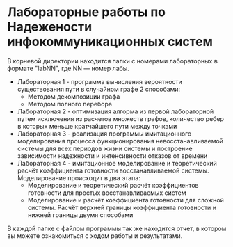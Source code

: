 # Лабораторные работы по Надежености инфокоммуникационных систем

В корневой директории находится папки с номерами лабораторных в формате "labNN", где NN — номер лабы.

* Лабораторная 1 - программа вычисления вероятности существования пути в случайном графе 2 способами:
  * Методом декомпозиции графа
  * Методом полного перебора
* Лабораторная 2 - оптимизация алгорма из первой лабораторной путем исключения из расчетов множеств графов, количество ребер в которых меньше кратчайшего пути между точками
* Лабораторная 3 - реализация программы имитационного моделирования процесса функционирования невосстанавливаемой системы для всех периодов жизни системы и построение зависимости надежности и интенсивности отказов от времени
* Лабораторная 4 - имитационное моделирование и теоретический расчёт коэффициента готовности восстанавливаемой системы. Моделирование происходит в два этапа:
  * Моделирование и теоретический расчёт коэффициентов готовности для простых восстанавливаемых систем
  * Моделирование и расчёт коэффициента готовности для сложной системы. Расчёт верхней границы коэффициента готовности и нижней границы двумя способами

В каждой папке с файлом программы так же находится отчет, в котором вы можете ознакомиться с ходом работы и результатами.
